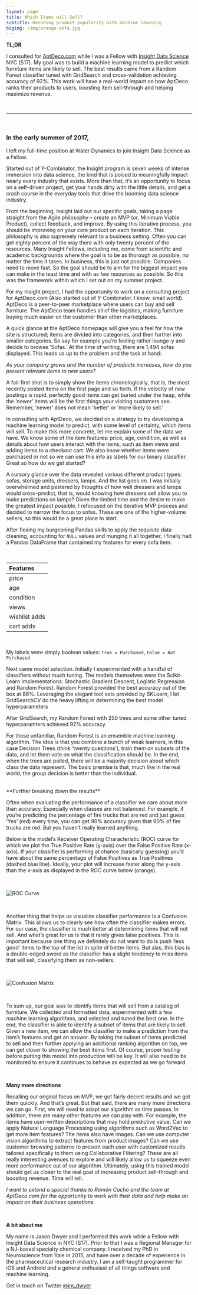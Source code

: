 ```yaml
---
layout: page
title: Which Items will Sell?
subtitle: Decoding product popularity with machine learning
bigimg: /img/orange-sofa.jpg
---
```


**TL;DR**

I consulted for [AptDeco.com](http://www.aptdeco.com) while I was a Fellow with [Insight Data Science](http://insightdatascience.com) NYC (S17). My goal was to build a machine learning model to predict which furniture items are likely to sell. The best results came from a Random Forest classifier tuned with GridSearch and cross-validation achieving accuracy of 92%. This work will have a real-world impact on how AptDeco ranks their products to users, boosting item sell-through and helping maximize revenue.

<br>

***

<br>

### In the early summer of 2017, 
I left my full-time position at Water Dynamics to join Insight Data Science as a Fellow. 

Started out of Y-Combinator, the Insight program is seven weeks of intense immersion into data science, the kind that is poised to meaningfully impact nearly every industry that exists. More than that, it’s an opportunity to focus on a self-driven project, get your hands dirty with the little details, and get a crash course in the everyday tools that drive the booming data science industry.

From the beginning, Insight laid out our specific goals, taking a page straight from the Agile philosophy – create an MVP (or, Minimum Viable Product), collect feedback, and improve. By using this iterative process, you should be improving on your core product on each iteration. This philosophy is also supremely relevant to a business setting. Often you can get eighty percent of the way there with only twenty percent of the resources. Many Insight Fellows, including me, come from scientific and academic backgrounds where the goal is to be as thorough as possible, no matter the time it takes. In business, this is just not possible. Companies need to move fast. So the goal should be to aim for the biggest impact you can make in the least time and with as few resources as possible. So this was the framework within which I set out on my summer project.

For my Insight project, I had the opportunity to work on a consulting project for AptDeco.com (Also started out of Y-Combinator. I know, small world). AptDeco is a peer-to-peer marketplace where users can buy and sell furniture. The AptDeco team handles all of the logistics, making furniture buying much easier on the customer than other marketplaces.

A quick glance at the AptDeco homepage will give you a feel for how the site is structured; items are divided into categories, and then further into smaller categories. So say for example you’re feeling rather lounge-y and decide to browse ‘Sofas.’ At the time of writing, there are 1,494 sofas displayed. This leads us up to the problem and the task at hand:

   *As your company grows and the number of products increases, how do you present relevant items to new users?*

A fair first shot is to simply show the items chronologically, that is, the most recently posted items on the first page and so forth. If the velocity of new postings is rapid, perfectly good items can get buried under the heap, while the ‘newer’ items will be the first things your visiting customers see. Remember, ‘newer’ does not mean ‘better’ or ‘more likely to sell.’

In consulting with AptDeco, we decided on a strategy to try developing a machine learning model to predict, with some level of certainty, which items will sell. To make this more concrete, let me explain some of the data we have. We know some of the item features: price, age, condition, as well as details about how users interact with the items, such as item views and adding items to a checkout cart. We also know whether items were purchased or not so we can use this info as labels for our binary classifier. Great so how do we get started?

A cursory glance over the data revealed various different product types: sofas, storage units, dressers, lamps. And the list goes on. I was initially overwhelmed and pestered by thoughts of how well dressers and lamps would cross-predict, that is, would knowing how dressers sell allow you to make predictions on lamps? Given the limited time and the desire to make the greatest impact possible, I refocused on the iterative MVP process and decided to narrow the focus to sofas. These are one of the higher-volume sellers, so this would be a great place to start.

After flexing my burgeoning Pandas skills to apply the requisite data cleaning, accounting for `NULL` values and munging it all together, I finally had a Pandas DataFrame that contained my features for every sofa item.

<br>

| Features |
| :------- |
| price |
| age |
| condition |
| views |
| wishlist adds |
| cart adds |

<br>

My labels were simply boolean values:  `True = Purchased`, `False = Not Purchased`

Next came model selection. Initially I experimented with a handful of classifiers without much tuning. The models themselves were the Scikit-Learn implementations: Stochastic Gradient Descent, Logistic Regression and Random Forest. Random Forest provided the best accuracy out of the box at 88%. Leveraging the elegant tool sets provided by SKLearn, I let GridSearchCV do the heavy lifting in determining the best model hyperparameters

After GridSearch, my Random Forest with 250 trees and some other tuned hyperparamters achieved 92% accuracy.

For those unfamiliar, Random Forest is an ensemble machine learning algorithm. The idea is that you combine a bunch of weak learners, in this case Decision Trees (think ‘twenty questions’), train them on subsets of the data, and let them vote on what the classification should be. In the end, when the trees are polled, there will be a majority decision about which class the data represent. The basic premise is that, much like in the real world, the group decision is better than the individual.

<br>
**Further breaking down the results**

Often when evaluating the performance of a classifier we care about more than accuracy. Especially when classes are not balanced. For example, if you’re predicting the percentage of fire trucks that are red and just guess ‘Yes’ (red) every time, you can get 90% accuracy given that 90% of fire trucks are red. But you haven’t really learned anything. 

Below is the model’s Receiver Operating Characteristic (ROC) curve for which we plot the True Positive Rate (y-axis) over the False Positive Rate (x-axis). If your classifier is performing at chance (basically guessing) you’d have about the same percentage of False Positives as True Positives (dashed blue line). Ideally, your plot will increase faster along the y-axis than the x-axis as displayed in the ROC curve below (orange).

<br>

![ROC Curve](/img/aptdeco_roc_curve.png)

<br>

Another thing that helps us visualize classifier performance is a Confusion Matrix. This allows us to clearly see how often the classifier makes errors. For our case, the classifier is much better at determining items that will not sell. And what’s great for us is that it rarely gives false positives. This is important because one thing we definitely do not want to do is push ‘less good’ items to the top of the list in spite of better items. But alas, this bias is a double-edged sword as the classifier has a slight tendency to miss items that will sell, classifying them as non-sellers. 

<br>

![Confusion Matrix](/img/aptdeco_confusion_matrix.png)

<br>

To sum up, our goal was to identify items that will sell from a catalog of furniture. We collected and formatted data, experimented with a few machine learning algorithms, and selected and tuned the best one. In the end, the classifier is able to identify a subset of items that are likely to sell. Given a new item, we can allow the classifier to make a prediction from the item’s features and get an answer. By taking the subset of items predicted to sell and then further applying an additional ranking algorithm on top, we can get closer to showing the best items first. Of course, proper testing before putting this model into production will be key. It will also need to be monitored to ensure it continues to behave as expected as we go forward.

<br>

**Many more directions**

Recalling our original focus on MVP, we got fairly decent results and we got them quickly. And that’s great. But that said, there are many more directions we can go. First, we will need to adapt our algorithm as time passes. In addition, there are many other features we can play with. For example, the items have user-written descriptions that may hold predictive value. Can we apply Natural Language Processing using algorithms such as Word2Vec to get more item features? The items also have images. Can we use computer vision algorithms to extract features from product images? Can we use customer browsing patterns to present each user with customized results tailored specifically to them using Collaborative Filtering? These are all really interesting avenues to explore and will likely allow us to squeeze even more performance out of our algorithm. Ultimately, using this trained model should get us closer to the real goal of increasing product sell-through and boosting revenue. Time will tell.

*I want to extend a special thanks to Ramón Cacho and the team at AptDeco.com for the opportunity to work with their data and help make an impact on their business operations.*

<br>

**A bit about me**

My name is Jason Dwyer and I performed this work while a Fellow with Insight Data Science in NYC (S17). Prior to that I was a Regional Manager for a NJ-based specialty chemical company. I received my PhD in Neuroscience from Yale in 2015, and have over a decade of experience in the pharmaceutical research industry. I am a self-taught programmer for iOS and Android and a general enthusiast of all things software and machine learning.

Get in touch on Twitter [@jm_dwyer](https://twitter.com/JM_Dwyer)
